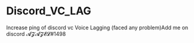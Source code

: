 # Discord_VC_LAG
Increase ping of discord vc
Voice Lagging
(faced any problem)Add me on discord 𝓐𝓩𝓐𝓩𝓔𝓛#1498
